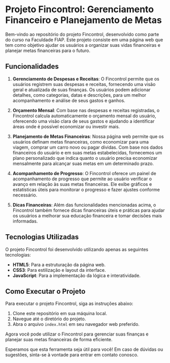 # Projeto Fincontrol: Gerenciamento Financeiro e Planejamento de Metas

Bem-vindo ao repositório do projeto Fincontrol, desenvolvido como parte do curso na Faculdade FIAP. Este projeto consiste em uma página web que tem como objetivo ajudar os usuários a organizar suas vidas financeiras e planejar metas financeiras para o futuro.

## Funcionalidades

1. **Gerenciamento de Despesas e Receitas**: O Fincontrol permite que os usuários registrem suas despesas e receitas, fornecendo uma visão geral e atualizada de suas finanças. Os usuários podem adicionar detalhes, como categorias, datas e descrições, para um melhor acompanhamento e análise de seus gastos e ganhos.

2. **Orçamento Mensal**: Com base nas despesas e receitas registradas, o Fincontrol calcula automaticamente o orçamento mensal do usuário, oferecendo uma visão clara de seus gastos e ajudando a identificar áreas onde é possível economizar ou investir mais.

3. **Planejamento de Metas Financeiras**: Nossa página web permite que os usuários definam metas financeiras, como economizar para uma viagem, comprar um carro novo ou pagar dívidas. Com base nos dados financeiros do usuário e em suas metas estabelecidas, fornecemos um plano personalizado que indica quanto o usuário precisa economizar mensalmente para alcançar suas metas em um determinado prazo.

4. **Acompanhamento de Progresso**: O Fincontrol oferece um painel de acompanhamento de progresso que permite ao usuário verificar o avanço em relação às suas metas financeiras. Ele exibe gráficos e estatísticas úteis para monitorar o progresso e fazer ajustes conforme necessário.

5. **Dicas Financeiras**: Além das funcionalidades mencionadas acima, o Fincontrol também fornece dicas financeiras úteis e práticas para ajudar os usuários a melhorar sua educação financeira e tomar decisões mais informadas.

## Tecnologias Utilizadas

O projeto Fincontrol foi desenvolvido utilizando apenas as seguintes tecnologias:

- **HTML5**: Para a estruturação da página web.
- **CSS3**: Para estilização e layout da interface.
- **JavaScript**: Para a implementação da lógica e interatividade.

## Como Executar o Projeto

Para executar o projeto Fincontrol, siga as instruções abaixo:

1. Clone este repositório em sua máquina local.
2. Navegue até o diretório do projeto.
3. Abra o arquivo `index.html` em seu navegador web preferido.

Agora você pode utilizar o Fincontrol para gerenciar suas finanças e planejar suas metas financeiras de forma eficiente.

Esperamos que esta ferramenta seja útil para você! Em caso de dúvidas ou sugestões, sinta-se à vontade para entrar em contato conosco.
